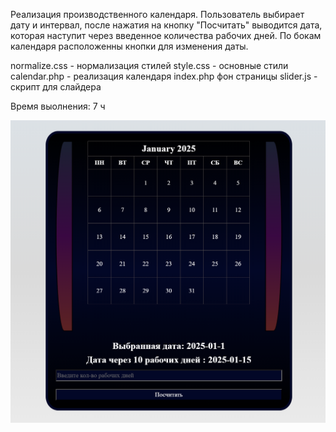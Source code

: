 Реализация производственного календаря.
Пользователь выбирает дату и интервал, после нажатия на 
кнопку "Посчитать" выводится дата, которая наступит 
через введенное количества рабочих дней.
По бокам календаря расположенны кнопки для изменения даты.


normalize.css - нормализация стилей
style.css - основные стили
calendar.php - реализация календаря
index.php фон страницы
slider.js - скрипт для слайдера  



Время выолнения: 7 ч


![Календарь](./calendar.png "Фотография")

